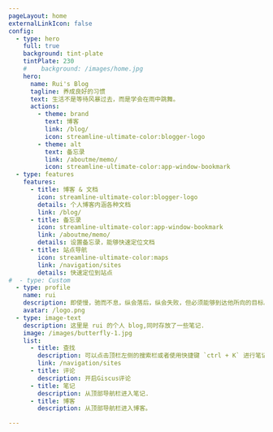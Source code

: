 ```yaml
---
pageLayout: home
externalLinkIcon: false
config:
  - type: hero
    full: true
    background: tint-plate
    tintPlate: 230
    #    background: /images/home.jpg
    hero:
      name: Rui's Blog
      tagline: 养成良好的习惯
      text: 生活不是等待风暴过去，而是学会在雨中跳舞。
      actions:
        - theme: brand
          text: 博客
          link: /blog/
          icon: streamline-ultimate-color:blogger-logo
        - theme: alt
          text: 备忘录
          link: /aboutme/memo/
          icon: streamline-ultimate-color:app-window-bookmark
  - type: features
    features:
      - title: 博客 & 文档
        icon: streamline-ultimate-color:blogger-logo
        details: 个人博客内涵各种文档
        link: /blog/
      - title: 备忘录
        icon: streamline-ultimate-color:app-window-bookmark
        link: /aboutme/memo/
        details: 设置备忘录，能够快速定位文档
      - title: 站点导航
        icon: streamline-ultimate-color:maps
        link: /navigation/sites
        details: 快速定位到站点
#  - type: Custom
  - type: profile
    name: rui
    description: 即使慢，驰而不息，纵会落后，纵会失败，但必须能够到达他所向的目标。
    avatar: /logo.png
  - type: image-text
    description: 这里是 rui 的个人 blog,同时存放了一些笔记.
    image: /images/butterfly-1.jpg
    list:
      - title: 查找
        description: 可以点击顶栏左侧的搜索栏或者使用快捷键 `ctrl + K` 进行笔记内容的搜索.
        link: /navigation/sites
      - title: 评论
        description: 开启Giscus评论
      - title: 笔记
        description: 从顶部导航栏进入笔记.
      - title: 博客
        description: 从顶部导航栏进入博客。

---
```


